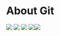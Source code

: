# About Git
![](https://upload.wikimedia.org/wikipedia/commons/thumb/3/3f/Git_icon.svg/150px-Git_icon.svg.png) ![](https://upload.wikimedia.org/wikipedia/commons/thumb/3/3f/Git_icon.svg/150px-Git_icon.svg.png) ![](https://upload.wikimedia.org/wikipedia/commons/thumb/3/3f/Git_icon.svg/150px-Git_icon.svg.png) ![](https://upload.wikimedia.org/wikipedia/commons/thumb/3/3f/Git_icon.svg/150px-Git_icon.svg.png)![](https://upload.wikimedia.org/wikipedia/commons/thumb/3/3f/Git_icon.svg/150px-Git_icon.svg.png)
